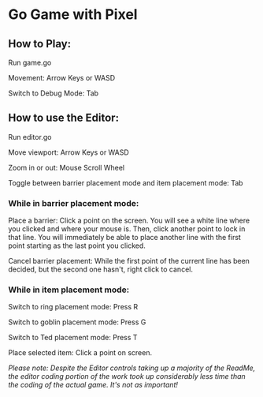 # Go Game with Pixel

## How to Play:
Run game.go

Movement: Arrow Keys or WASD

Switch to Debug Mode: Tab

## How to use the Editor:
Run editor.go

Move viewport: Arrow Keys or WASD

Zoom in or out: Mouse Scroll Wheel

Toggle between barrier placement mode and item placement mode: Tab

### While in barrier placement mode:

Place a barrier: Click a point on the screen. You will see a white line where you clicked and where your mouse is. Then, click another point to lock in that line. You will immediately be able to place another line with the first point starting as the last point you clicked.

Cancel barrier placement: While the first point of the current line has been decided, but the second one hasn't, right click to cancel.
### While in item placement mode:

Switch to ring placement mode: Press R

Switch to goblin placement mode: Press G

Switch to Ted placement mode: Press T

Place selected item: Click a point on screen.

*Please note: Despite the Editor controls taking up a majority of the ReadMe, the editor coding portion of the work took up considerably less time than the coding of the actual game. It's not as important!*



